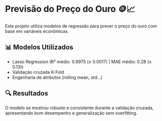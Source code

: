 # Previsão do Preço do Ouro 🪙📈

Este projeto utiliza modelos de regressão para prever o preço do ouro com base em variáveis econômicas.

## 📊 Modelos Utilizados
- Lasso Regression (R² médio: 0.9975 (± 0.0017) | MAE médio: 0.28 (± 0.13)) 
- Validação cruzada K-Fold
- Engenharia de atributos (rolling mean, std...)

## 🔍 Resultados
O modelo se mostrou robusto e consistente durante a validação cruzada, apresentando bom desempenho e generalização sem overfitting.


